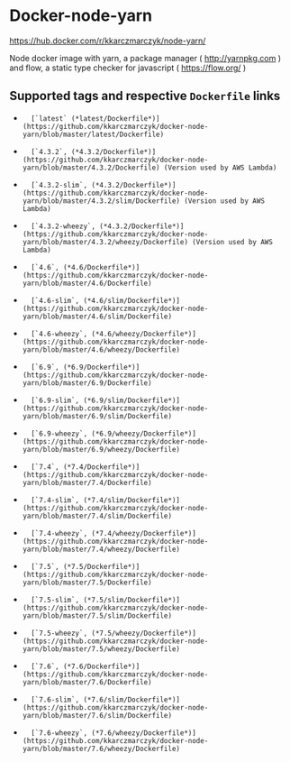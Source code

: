 # Docker-node-yarn
https://hub.docker.com/r/kkarczmarczyk/node-yarn/

Node docker image with yarn, a package manager ( http://yarnpkg.com ) and flow, a static type checker for javascript ( https://flow.org/ )

## Supported tags and respective `Dockerfile` links

-       [`latest` (*latest/Dockerfile*)](https://github.com/kkarczmarczyk/docker-node-yarn/blob/master/latest/Dockerfile)
-       [`4.3.2`, (*4.3.2/Dockerfile*)](https://github.com/kkarczmarczyk/docker-node-yarn/blob/master/4.3.2/Dockerfile) (Version used by AWS Lambda)
-       [`4.3.2-slim`, (*4.3.2/Dockerfile*)](https://github.com/kkarczmarczyk/docker-node-yarn/blob/master/4.3.2/slim/Dockerfile) (Version used by AWS Lambda)
-       [`4.3.2-wheezy`, (*4.3.2/Dockerfile*)](https://github.com/kkarczmarczyk/docker-node-yarn/blob/master/4.3.2/wheezy/Dockerfile) (Version used by AWS Lambda)
-       [`4.6`, (*4.6/Dockerfile*)](https://github.com/kkarczmarczyk/docker-node-yarn/blob/master/4.6/Dockerfile)
-       [`4.6-slim`, (*4.6/slim/Dockerfile*)](https://github.com/kkarczmarczyk/docker-node-yarn/blob/master/4.6/slim/Dockerfile)
-       [`4.6-wheezy`, (*4.6/wheezy/Dockerfile*)](https://github.com/kkarczmarczyk/docker-node-yarn/blob/master/4.6/wheezy/Dockerfile)
-       [`6.9`, (*6.9/Dockerfile*)](https://github.com/kkarczmarczyk/docker-node-yarn/blob/master/6.9/Dockerfile)
-       [`6.9-slim`, (*6.9/slim/Dockerfile*)](https://github.com/kkarczmarczyk/docker-node-yarn/blob/master/6.9/slim/Dockerfile)
-       [`6.9-wheezy`, (*6.9/wheezy/Dockerfile*)](https://github.com/kkarczmarczyk/docker-node-yarn/blob/master/6.9/wheezy/Dockerfile)
-       [`7.4`, (*7.4/Dockerfile*)](https://github.com/kkarczmarczyk/docker-node-yarn/blob/master/7.4/Dockerfile)
-       [`7.4-slim`, (*7.4/slim/Dockerfile*)](https://github.com/kkarczmarczyk/docker-node-yarn/blob/master/7.4/slim/Dockerfile)
-       [`7.4-wheezy`, (*7.4/wheezy/Dockerfile*)](https://github.com/kkarczmarczyk/docker-node-yarn/blob/master/7.4/wheezy/Dockerfile)
-       [`7.5`, (*7.5/Dockerfile*)](https://github.com/kkarczmarczyk/docker-node-yarn/blob/master/7.5/Dockerfile)
-       [`7.5-slim`, (*7.5/slim/Dockerfile*)](https://github.com/kkarczmarczyk/docker-node-yarn/blob/master/7.5/slim/Dockerfile)
-       [`7.5-wheezy`, (*7.5/wheezy/Dockerfile*)](https://github.com/kkarczmarczyk/docker-node-yarn/blob/master/7.5/wheezy/Dockerfile)
-       [`7.6`, (*7.6/Dockerfile*)](https://github.com/kkarczmarczyk/docker-node-yarn/blob/master/7.6/Dockerfile)
-       [`7.6-slim`, (*7.6/slim/Dockerfile*)](https://github.com/kkarczmarczyk/docker-node-yarn/blob/master/7.6/slim/Dockerfile)
-       [`7.6-wheezy`, (*7.6/wheezy/Dockerfile*)](https://github.com/kkarczmarczyk/docker-node-yarn/blob/master/7.6/wheezy/Dockerfile)
